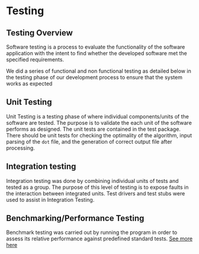 # Testing


## Testing Overview
Software testing is a process to evaluate the functionality of the software application with the intent to find whether the developed software met the specified requirements.

We did a series of functional and non functional testing as detailed below in the testing phase of our development process to ensure that the system works as expected 


## Unit Testing
Unit Testing is a testing phase of where individual components/units of the software are tested. The purpose is to validate the 
each unit of the software performs as designed. The unit tests are contained in the test package. There should be unit tests for 
checking the optimality of the algorithm, input parsing of the ``dot`` file, and the generation of correct output file after processing.
 


## Integration testing

Integration testing was done by combining individual units of tests and tested as a group. The purpose of this level of testing is to expose faults in the interaction between integrated units. Test drivers and test stubs were used to assist in Integration Testing.


## Benchmarking/Performance Testing

Benchmark testing was carried out by running the program in order to assess
its relative performance against predefined standard tests. [See more here](Performance-Testing.md)

